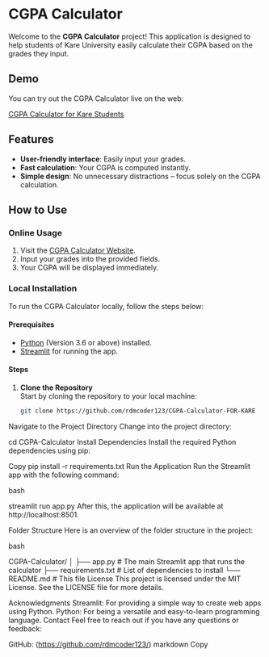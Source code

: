 # CGPA Calculator

Welcome to the **CGPA Calculator** project! This application is designed to help students of Kare University easily calculate their CGPA based on the grades they input.

## Demo

You can try out the CGPA Calculator live on the web:

[CGPA Calculator for Kare Students](https://cgpa-calculator-for-kare-students.streamlit.app/)

## Features

- **User-friendly interface**: Easily input your grades.
- **Fast calculation**: Your CGPA is computed instantly.
- **Simple design**: No unnecessary distractions – focus solely on the CGPA calculation.

## How to Use

### Online Usage

1. Visit the [CGPA Calculator Website](https://cgpa-calculator-for-kare-students.streamlit.app/).
2. Input your grades into the provided fields.
3. Your CGPA will be displayed immediately.

### Local Installation

To run the CGPA Calculator locally, follow the steps below:

#### Prerequisites

- [Python](https://www.python.org/) (Version 3.6 or above) installed.
- [Streamlit](https://streamlit.io/) for running the app.

#### Steps

1. **Clone the Repository**  
   Start by cloning the repository to your local machine:
   ```bash
   git clone https://github.com/rdmcoder123/CGPA-Calculator-FOR-KARE
Navigate to the Project Directory
Change into the project directory:


cd CGPA-Calculator
Install Dependencies
Install the required Python dependencies using pip:


Copy
pip install -r requirements.txt
Run the Application
Run the Streamlit app with the following command:

bash

streamlit run app.py
After this, the application will be available at http://localhost:8501.

Folder Structure
Here is an overview of the folder structure in the project:

bash

CGPA-Calculator/
│
├── app.py              # The main Streamlit app that runs the calculator
├── requirements.txt    # List of dependencies to install
└── README.md           # This file
License
This project is licensed under the MIT License. See the LICENSE file for more details.

Acknowledgments
Streamlit: For providing a simple way to create web apps using Python.
Python: For being a versatile and easy-to-learn programming language.
Contact
Feel free to reach out if you have any questions or feedback:

GitHub: (https://github.com/rdmcoder123/)
markdown
Copy
